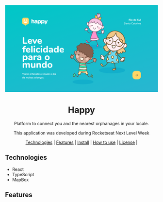 <div align="center">

  <img src="./header.png" width="600px" />
  <h1 align="center">Happy</h1>
  <p>Platform to connect you and the nearest orphanages in your locale.</p>
  <p>This application was developed during  Rocketseat Next Level Week</p>

  <span>
    <a href="tech">Technologies</a> |
    <a href="features">Features</a> |
    <a href="install">Install</a> |
    <a href="use">How to use</a> |
    <a href="license">License</a> |
  </span>
</div>

<h2 id="tech">Technologies</h2>
<ul>
  <li>React</li>
  <li>TypeScript</li>
  <li>MapBox</li>
</ul>

<h2 id="features">Features</h2>
<ul>
  
</ul>
